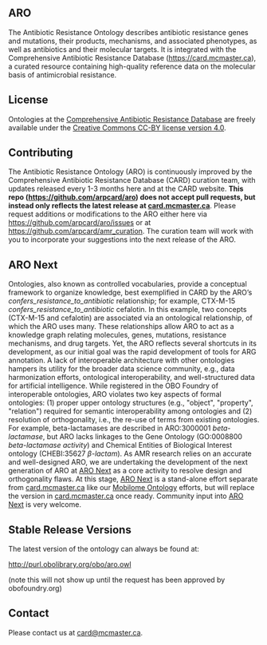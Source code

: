 ## ARO

The Antibiotic Resistance Ontology describes antibiotic resistance genes and mutations, their products, mechanisms, and associated phenotypes, as well as antibiotics and their molecular targets. It is integrated with the Comprehensive Antibiotic Resistance Database (https://card.mcmaster.ca), a curated resource containing high-quality reference data on the molecular basis of antimicrobial resistance.

## License

Ontologies at the [Comprehensive Antibiotic Resistance Database](https://card.mcmaster.ca/download) are freely available under the [Creative Commons CC-BY license version 4.0](LICENSE).

## Contributing

The Antibiotic Resistance Ontology (ARO) is continuously improved by the Comprehensive Antibiotic Resistance Database (CARD) curation team, with updates released every 1-3 months here and at the CARD website. **This repo (https://github.com/arpcard/aro) does not accept pull requests, but instead only reflects the latest release at [card.mcmaster.ca](https://card.mcmaster.ca)**. Please request additions or modifications to the ARO either here via https://github.com/arpcard/aro/issues or at https://github.com/arpcard/amr_curation. The curation team will work with you to incorporate your suggestions into the next release of the ARO.

## ARO Next

Ontologies, also known as controlled vocabularies, provide a conceptual framework to organize knowledge, best exemplified in CARD by the ARO’s *confers_resistance_to_antibiotic* relationship; for example, CTX-M-15 *confers_resistance_to_antibiotic* cefalotin. In this example, two concepts (CTX-M-15 and cefalotin) are associated via an ontological relationship, of which the ARO uses many. These relationships allow ARO to act as a knowledge graph relating molecules, genes, mutations, resistance mechanisms, and drug targets. Yet, the ARO reflects several shortcuts in its development, as our initial goal was the rapid development of tools for ARG annotation. A lack of interoperable architecture with other ontologies hampers its utility for the broader data science community, e.g., data harmonization efforts, ontological interoperability, and well-structured data for artificial intelligence. While registered in the OBO Foundry of interoperable ontologies, ARO violates two key aspects of formal ontologies: (1) proper upper ontology structures (e.g., "object", "property", "relation") required for semantic interoperability among ontologies and (2) resolution of orthogonality, i.e., the re-use of terms from existing ontologies. For example, beta-lactamases are described in ARO:3000001 *beta-lactamase*, but ARO lacks linkages to the Gene Ontology (GO:0008800 *beta-lactamase activity*) and Chemical Entities of Biological Interest ontology (CHEBI:35627 *β-lactam*). As AMR research relies on an accurate and well-designed ARO, we are undertaking the development of the next generation of ARO at [ARO Next](https://github.com/arpcard/aro-next) as a core activity to resolve design and orthogonality flaws. At this stage, [ARO Next](https://github.com/arpcard/aro-next) is a stand-alone effort separate from [card.mcmaster.ca](https://card.mcmaster.ca) like our [Mobilome Ontology](https://github.com/arpcard/mobio) efforts, but will replace the version in [card.mcmaster.ca](https://card.mcmaster.ca) once ready. Community input into [ARO Next](https://github.com/arpcard/aro-next) is very welcome.

## Stable Release Versions

The latest version of the ontology can always be found at:

http://purl.obolibrary.org/obo/aro.owl

(note this will not show up until the request has been approved by obofoundry.org)

## Contact

Please contact us at card@mcmaster.ca.
